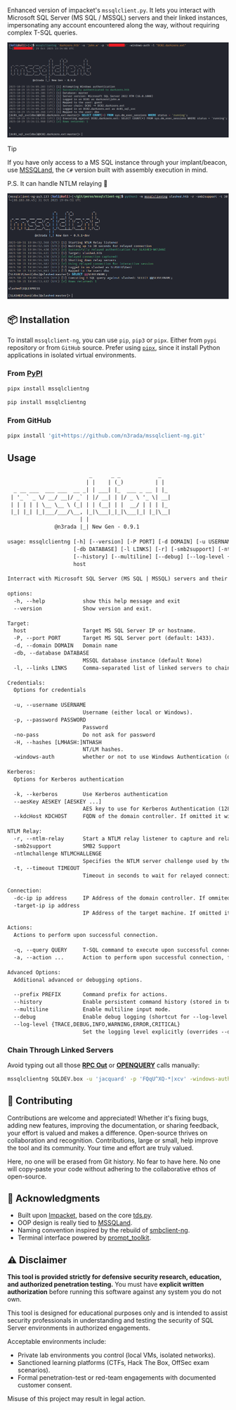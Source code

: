 Enhanced version of impacket's `mssqlclient.py`. It lets you interact with Microsoft SQL Server (MS SQL / MSSQL) servers and their linked instances, impersonating any account encountered along the way, without requiring complex T-SQL queries.


<p align="center">
    <img src="./media/example.png" alt="example">
</p>

> [!TIP]
> If you have only access to a MS SQL instance through your implant/beacon, use [MSSQLand](https://github.com/n3rada/MSSQLand), the `C#` version built with assembly execution in mind.

P.S. It can handle NTLM relaying 🔄

<p align="center">
    <img src="./media/relay.png" alt="relaying">
</p>

## 📦 Installation

To install `mssqlclient-ng`, you can use `pip`, `pip3` or `pipx`. Either from `pypi` repository or from `GitHub` source. Prefer using [`pipx`](https://pypa.github.io/pipx/), since it install Python applications in isolated virtual environments.

### From [PyPI](https://pypi.org/project/mssqlclientng/)

```bash
pipx install mssqlclientng
```

```bash
pip install mssqlclientng
```

### From GitHub

```bash
pipx install 'git+https://github.com/n3rada/mssqlclient-ng.git'
```

## Usage

```txt
                          _      _ _            _
                         | |    | (_)          | |
  _ __ ___  ___ ___  __ _| | ___| |_  ___ _ __ | |_
 | '_ ` _ \/ __/ __|/ _` | |/ __| | |/ _ \ '_ \| __|
 | | | | | \__ \__ \ (_| | | (__| | |  __/ | | | |_
 |_| |_| |_|___/___/\__, |_|\___|_|_|\___|_| |_|\__|
                       | |
               @n3rada |_| New Gen - 0.9.1

usage: mssqlclientng [-h] [--version] [-P PORT] [-d DOMAIN] [-u USERNAME] [-p PASSWORD] [-no-pass] [-H [LMHASH:]NTHASH] [-windows-auth] [-k] [--aesKey AESKEY [AESKEY ...]] [--kdcHost KDCHOST]
                     [-db DATABASE] [-l LINKS] [-r] [-smb2support] [-ntlmchallenge NTLMCHALLENGE] [-t TIMEOUT] [-dc-ip ip address] [-target-ip ip address] [-q QUERY] [-a ...] [--prefix PREFIX]
                     [--history] [--multiline] [--debug] [--log-level {TRACE,DEBUG,INFO,WARNING,ERROR,CRITICAL}]
                     host

Interract with Microsoft SQL Server (MS SQL | MSSQL) servers and their linked instances, without the need for complex T-SQL queries.

options:
  -h, --help            show this help message and exit
  --version             Show version and exit.

Target:
  host                  Target MS SQL Server IP or hostname.
  -P, --port PORT       Target MS SQL Server port (default: 1433).
  -d, --domain DOMAIN   Domain name
  -db, --database DATABASE
                        MSSQL database instance (default None)
  -l, --links LINKS     Comma-separated list of linked servers to chain (e.g., 'SQL02:user,SQL03,SQL04:admin')

Credentials:
  Options for credentials

  -u, --username USERNAME
                        Username (either local or Windows).
  -p, --password PASSWORD
                        Password
  -no-pass              Do not ask for password
  -H, --hashes [LMHASH:]NTHASH
                        NT/LM hashes.
  -windows-auth         whether or not to use Windows Authentication (default False)

Kerberos:
  Options for Kerberos authentication

  -k, --kerberos        Use Kerberos authentication
  --aesKey AESKEY [AESKEY ...]
                        AES key to use for Kerberos Authentication (128 or 256 bits)
  --kdcHost KDCHOST     FQDN of the domain controller. If omitted it will use the domain part (FQDN) specified in the target parameter

NTLM Relay:
  -r, --ntlm-relay      Start a NTLM relay listener to capture and relay incoming authentication attempts.
  -smb2support          SMB2 Support
  -ntlmchallenge NTLMCHALLENGE
                        Specifies the NTLM server challenge used by the SMB Server (16 hex bytes long. eg: 1122334455667788)
  -t, --timeout TIMEOUT
                        Timeout in seconds to wait for relayed connection (default: 60)

Connection:
  -dc-ip ip address     IP Address of the domain controller. If ommited it use the domain part (FQDN) specified in the target parameter
  -target-ip ip address
                        IP Address of the target machine. If omitted it will use whatever was specified as target. This is useful when target is the NetBIOS name and you cannot resolve it

Actions:
  Actions to perform upon successful connection.

  -q, --query QUERY     T-SQL command to execute upon successful connection.
  -a, --action ...      Action to perform upon successful connection, followed by its arguments.

Advanced Options:
  Additional advanced or debugging options.

  --prefix PREFIX       Command prefix for actions.
  --history             Enable persistent command history (stored in temporary folder).
  --multiline           Enable multiline input mode.
  --debug               Enable debug logging (shortcut for --log-level DEBUG).
  --log-level {TRACE,DEBUG,INFO,WARNING,ERROR,CRITICAL}
                        Set the logging level explicitly (overrides --debug).
```


### Chain Through Linked Servers

Avoid typing out all those **[RPC Out](https://learn.microsoft.com/fr-fr/sql/t-sql/functions/openquery-transact-sql)** or **[OPENQUERY](https://learn.microsoft.com/fr-fr/sql/t-sql/functions/openquery-transact-sql)** calls manually:

```bash
mssqlclientng SQLDEV.box -u 'jacquard' -p 'FQqU^XQ-*|xcv' -windows-auth -l "SQL02,SQL03:admin,SQL04"
```


## 🤝 Contributing 

Contributions are welcome and appreciated! Whether it's fixing bugs, adding new features, improving the documentation, or sharing feedback, your effort is valued and makes a difference.
Open-source thrives on collaboration and recognition. Contributions, large or small, help improve the tool and its community. Your time and effort are truly valued. 

Here, no one will be erased from Git history. No fear to have here. No one will copy-paste your code without adhering to the collaborative ethos of open-source.

## 🙏 Acknowledgments

- Built upon [Impacket](https://github.com/fortra/impacket), based on the core [tds.py](https://github.com/fortra/impacket/blob/master/impacket/tds.py).
- OOP design is really tied to [MSSQLand](https://github.com/n3rada/MSSQLand).
- Naming convention inspired by the rebuild of [smbclient-ng](https://github.com/p0dalirius/smbclient-ng).
- Terminal interface powered by [prompt_toolkit](https://github.com/prompt-toolkit/python-prompt-toolkit).

## ⚠️ Disclaimer

**This tool is provided strictly for defensive security research, education, and authorized penetration testing.** You must have **explicit written authorization** before running this software against any system you do not own.

This tool is designed for educational purposes only and is intended to assist security professionals in understanding and testing the security of SQL Server environments in authorized engagements.

Acceptable environments include:
- Private lab environments you control (local VMs, isolated networks).  
- Sanctioned learning platforms (CTFs, Hack The Box, OffSec exam scenarios).  
- Formal penetration-test or red-team engagements with documented customer consent.

Misuse of this project may result in legal action.
